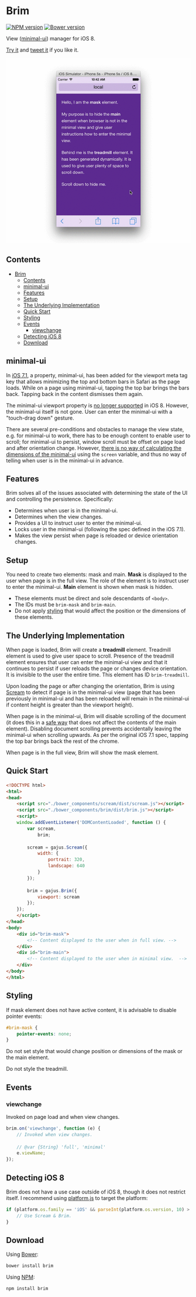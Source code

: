<!--
This file has been generated using GitDown (https://github.com/gajus/gitdown).
Direct edits to this will be be overwritten. Look for GitDown markup file under ./.gitdown/ path.
-->
<h1 id="brim">Brim</h1>

[![NPM version](http://img.shields.io/npm/v/brim.svg?style=flat)](https://www.npmjs.org/package/brim)
[![Bower version](http://img.shields.io/bower/v/brim.svg?style=flat)](http://bower.io/search/?q=brim)

View ([minimal-ui](#minimal-ui)) manager for iOS 8.

[Try it](http://gajus.com/sandbox/brim/demo/) and [tweet it](https://twitter.com/intent/retweet?tweet_id=532479715366674432) if you like it.

![Using Brim with iOS simulator.](./.gitdown/brim.gif)

<h2 id="brim-contents">Contents</h2>

* [Brim](#brim)
    * [Contents](#brim-contents)
    * [minimal-ui](#brim-minimal-ui)
    * [Features](#brim-features)
    * [Setup](#brim-setup)
    * [The Underlying Implementation](#brim-the-underlying-implementation)
    * [Quick Start](#brim-quick-start)
    * [Styling](#brim-styling)
    * [Events](#brim-events)
        * [viewchange](#brim-events-viewchange)
    * [Detecting iOS 8](#brim-detecting-ios-8)
    * [Download](#brim-download)


<h2 id="brim-minimal-ui">minimal-ui</h2>

In [iOS 7.1](https://developer.apple.com/library/ios/releasenotes/General/RN-iOSSDK-7.1/index.html), a property, minimal-ui, has been added for the viewport meta tag key that allows minimizing the top and bottom bars in Safari as the page loads. While on a page using minimal-ui, tapping the top bar brings the bars back. Tapping back in the content dismisses them again.

The minimal-ui viewport property is [no longer supported](https://developer.apple.com/library/ios/releasenotes/General/RN-iOSSDK-8.0/) in iOS 8. However, the minimal-ui itself is not gone. User can enter the minimal-ui with a "touch-drag down" gesture.

There are several pre-conditions and obstacles to manage the view state, e.g. for minimal-ui to work, there has to be enough content to enable user to scroll; for minimal-ui to persist, window scroll must be offset on page load and after orientation change. However, [there is no way of calculating the dimensions of the minimal-ui](http://stackoverflow.com/questions/26801943/how-to-get-the-window-size-of-fullscreen-view-when-not-in-fullscreen) using the `screen` variable, and thus no way of telling when user is in the minimal-ui in advance.

<h2 id="brim-features">Features</h2>

Brim solves all of the issues associated with determining the state of the UI and controlling the persistence. Specifically:

* Determines when user is in the minimal-ui.
* Determines when the view changes.
* Provides a UI to instruct user to enter the minimal-ui.
* Locks user in the minimal-ui (following the spec defined in the iOS 7.1).
* Makes the view persist when page is reloaded or device orientation changes.

<h2 id="brim-setup">Setup</h2>

You need to create two elements: mask and main. **Mask** is displayed to the user when page is in the full view. The role of the element is to instruct user to enter the minimal-ui. **Main** element is shown when mask is hidden.

* These elements must be direct and sole descendants of `<body>`.
* The IDs must be `brim-mask` and `brim-main`.
* Do not apply [styling](#styling) that would affect the position or the dimensions of these elements.

<h2 id="brim-the-underlying-implementation">The Underlying Implementation</h2>

When page is loaded, Brim will create a **treadmill** element. Treadmill element is used to give user space to scroll. Presence of the treadmill element ensures that user can enter the minimal-ui view and that it continues to persist if user reloads the page or changes device orientation. It is invisible to the user the entire time. This element has ID `brim-treadmill`.

Upon loading the page or after changing the orientation, Brim is using [Scream](https://github.com/gajus/scream) to detect if page is in the minimal-ui view (page that has been previously in minimal-ui and has been reloaded will remain in the minimal-ui if content height is greater than the viewport height).

When page is in the minimal-ui, Brim will disable scrolling of the document (it does this in a [safe way](http://stackoverflow.com/a/26853900/368691) that does not affect the contents of the main element). Disabling document scrolling prevents accidentally leaving the minimal-ui when scrolling upwards. As per the original iOS 7.1 spec, tapping the top bar brings back the rest of the chrome.

When page is in the full view, Brim will show the mask element.

<h2 id="brim-quick-start">Quick Start</h2>

```html
<!DOCTYPE html>
<html>
<head>
    <script src="./bower_components/scream/dist/scream.js"></script>
    <script src="./bower_components/brim/dist/brim.js"></script>
    <script>
    window.addEventListener('DOMContentLoaded', function () {
        var scream,
            brim;

        scream = gajus.Scream({
            width: {
                portrait: 320,
                landscape: 640
            }
        });

        brim = gajus.Brim({
            viewport: scream
        });
    });
    </script>
</head>
<body>
    <div id="brim-mask">
        <!-- Content displayed to the user when in full view. -->
    </div>
    <div id="brim-main">
        <!-- Content displayed to the user when in minimal view.  -->
    </div>
</body>
</html>
```

<h2 id="brim-styling">Styling</h2>

If mask element does not have active content, it is advisable to disable pointer events:

```css
#brim-mask {
    pointer-events: none;
}
```

Do not set style that would change position or dimensions of the mask or the main element.

Do not style the treadmill.

<h2 id="brim-events">Events</h2>

<h3 id="brim-events-viewchange">viewchange</h3>

Invoked on page load and when view changes.

```js
brim.on('viewchange', function (e) {
    // Invoked when view changes.

    // @var {String} 'full', 'minimal'
    e.viewName;
});
```

<h2 id="brim-detecting-ios-8">Detecting iOS 8</h2>

Brim does not have a use case outside of iOS 8, though it does not restrict itself. I recommend using [platform.js](https://github.com/bestiejs/platform.js/) to target the platform:

```js
if (platform.os.family == 'iOS' && parseInt(platform.os.version, 10) > 8) {
    // Use Scream & Brim.
}
```

<h2 id="brim-download">Download</h2>

Using [Bower](http://bower.io/):

```sh
bower install brim
```

Using [NPM](https://www.npmjs.org/):

```sh
npm install brim
```